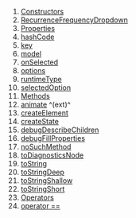 1.  [Constructors](./RecurrenceFrequencyDropdown-class.md)
2.  [RecurrenceFrequencyDropdown](./RecurrenceFrequencyDropdown/RecurrenceFrequencyDropdown.md)
3.  [Properties](./RecurrenceFrequencyDropdown-class.md)
4.  [hashCode](https://api.flutter.dev/flutter/widgets/Widget/hashCode.html)
5.  [key](https://api.flutter.dev/flutter/widgets/Widget/key.html)
6.  [model](./RecurrenceFrequencyDropdown/model.md)
7.  [onSelected](./RecurrenceFrequencyDropdown/onSelected.md)
8.  [options](./RecurrenceFrequencyDropdown/options.md)
9.  [runtimeType](https://api.flutter.dev/flutter/dart-core/Object/runtimeType.html)
10. [selectedOption](./RecurrenceFrequencyDropdown/selectedOption.md)
11. [Methods](./RecurrenceFrequencyDropdown-class.md)
12. [animate](https://pub.dev/documentation/flutter_animate/4.5.0/flutter_animate/AnimateWidgetExtensions/animate.html)
    ^(ext)^
13. [createElement](https://api.flutter.dev/flutter/widgets/StatefulWidget/createElement.html)
14. [createState](./RecurrenceFrequencyDropdown/createState.md)
15. [debugDescribeChildren](https://api.flutter.dev/flutter/foundation/DiagnosticableTree/debugDescribeChildren.html)
16. [debugFillProperties](https://api.flutter.dev/flutter/widgets/Widget/debugFillProperties.html)
17. [noSuchMethod](https://api.flutter.dev/flutter/dart-core/Object/noSuchMethod.html)
18. [toDiagnosticsNode](https://api.flutter.dev/flutter/foundation/DiagnosticableTree/toDiagnosticsNode.html)
19. [toString](https://api.flutter.dev/flutter/foundation/Diagnosticable/toString.html)
20. [toStringDeep](https://api.flutter.dev/flutter/foundation/DiagnosticableTree/toStringDeep.html)
21. [toStringShallow](https://api.flutter.dev/flutter/foundation/DiagnosticableTree/toStringShallow.html)
22. [toStringShort](https://api.flutter.dev/flutter/widgets/Widget/toStringShort.html)
23. [Operators](./RecurrenceFrequencyDropdown-class.md)
24. [operator
    ==](https://api.flutter.dev/flutter/widgets/Widget/operator_equals.html)

